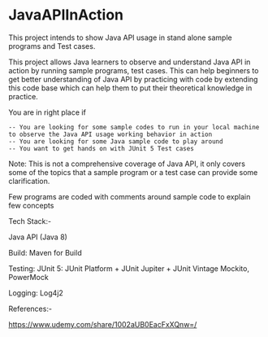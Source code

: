 # JavaAPIInAction

This project intends to show Java API usage in stand alone sample programs and Test cases.

This project allows Java learners to observe and understand Java API in action by running sample programs, test cases. This can help beginners to get better understanding of Java API by practicing with code by extending this code base which can help them to put their theoretical knowledge in practice.

You are in right place if 

	-- You are looking for some sample codes to run in your local machine to observe the Java API usage working behavior in action
	-- You are looking for some Java sample code to play around 
	-- You want to get hands on with JUnit 5 Test cases
	
Note: This is not a comprehensive coverage of Java API, it only covers some of the topics that a sample program or a test case can provide some clarification.

Few programs are coded with comments around sample code to explain few concepts


Tech Stack:-

Java API (Java 8)

Build:
  Maven for Build

Testing:
  JUnit 5: JUnit Platform + JUnit Jupiter + JUnit Vintage
  Mockito, PowerMock
  
Logging: 
   Log4j2
   
   

References:-

https://www.udemy.com/share/1002aUB0EacFxXQnw=/





 